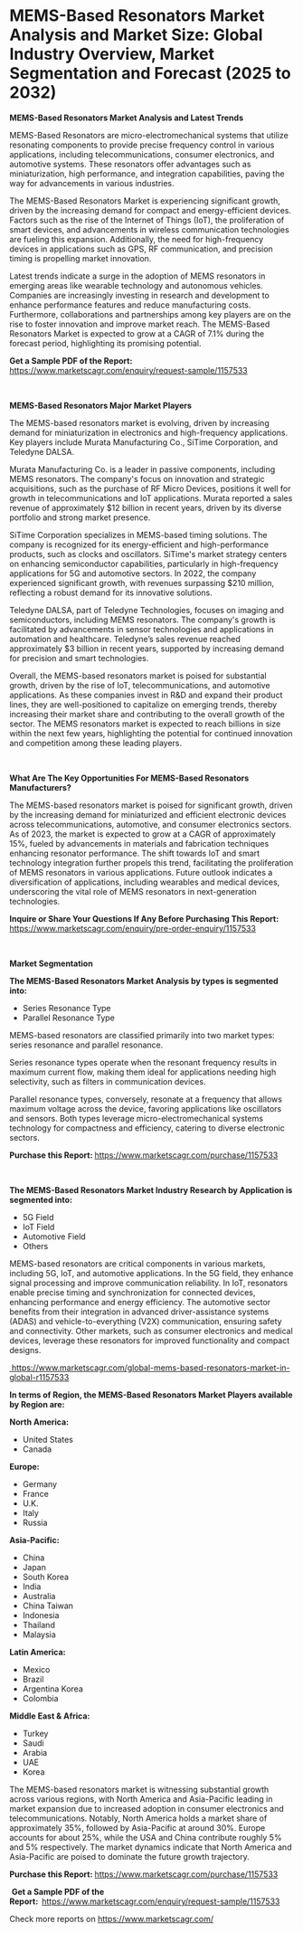 <p><h1>MEMS-Based Resonators Market Analysis and Market Size: Global Industry Overview, Market Segmentation and Forecast (2025 to 2032)</h1></p><p><strong>MEMS-Based Resonators Market Analysis and Latest Trends</strong></p>
<p><p>MEMS-Based Resonators are micro-electromechanical systems that utilize resonating components to provide precise frequency control in various applications, including telecommunications, consumer electronics, and automotive systems. These resonators offer advantages such as miniaturization, high performance, and integration capabilities, paving the way for advancements in various industries.</p><p>The MEMS-Based Resonators Market is experiencing significant growth, driven by the increasing demand for compact and energy-efficient devices. Factors such as the rise of the Internet of Things (IoT), the proliferation of smart devices, and advancements in wireless communication technologies are fueling this expansion. Additionally, the need for high-frequency devices in applications such as GPS, RF communication, and precision timing is propelling market innovation.</p><p>Latest trends indicate a surge in the adoption of MEMS resonators in emerging areas like wearable technology and autonomous vehicles. Companies are increasingly investing in research and development to enhance performance features and reduce manufacturing costs. Furthermore, collaborations and partnerships among key players are on the rise to foster innovation and improve market reach. The MEMS-Based Resonators Market is expected to grow at a CAGR of 7.1% during the forecast period, highlighting its promising potential.</p></p>
<p><strong>Get a Sample PDF of the Report:&nbsp;</strong> <a href="https://www.marketscagr.com/enquiry/request-sample/1157533?utm_campaign=2990&utm_medium=2&utm_source=Github&utm_content=ia&utm_term=21032025&utm_id=mems-based-resonators">https://www.marketscagr.com/enquiry/request-sample/1157533</a></p>
<p>&nbsp;</p>
<p><strong>MEMS-Based Resonators Major Market Players</strong></p>
<p><p>The MEMS-based resonators market is evolving, driven by increasing demand for miniaturization in electronics and high-frequency applications. Key players include Murata Manufacturing Co., SiTime Corporation, and Teledyne DALSA.</p><p>Murata Manufacturing Co. is a leader in passive components, including MEMS resonators. The company's focus on innovation and strategic acquisitions, such as the purchase of RF Micro Devices, positions it well for growth in telecommunications and IoT applications. Murata reported a sales revenue of approximately $12 billion in recent years, driven by its diverse portfolio and strong market presence.</p><p>SiTime Corporation specializes in MEMS-based timing solutions. The company is recognized for its energy-efficient and high-performance products, such as clocks and oscillators. SiTime's market strategy centers on enhancing semiconductor capabilities, particularly in high-frequency applications for 5G and automotive sectors. In 2022, the company experienced significant growth, with revenues surpassing $210 million, reflecting a robust demand for its innovative solutions.</p><p>Teledyne DALSA, part of Teledyne Technologies, focuses on imaging and semiconductors, including MEMS resonators. The company's growth is facilitated by advancements in sensor technologies and applications in automation and healthcare. Teledyne’s sales revenue reached approximately $3 billion in recent years, supported by increasing demand for precision and smart technologies.</p><p>Overall, the MEMS-based resonators market is poised for substantial growth, driven by the rise of IoT, telecommunications, and automotive applications. As these companies invest in R&D and expand their product lines, they are well-positioned to capitalize on emerging trends, thereby increasing their market share and contributing to the overall growth of the sector. The MEMS resonators market is expected to reach billions in size within the next few years, highlighting the potential for continued innovation and competition among these leading players.</p></p>
<p>&nbsp;</p>
<p><strong>What Are The Key Opportunities For MEMS-Based Resonators Manufacturers?</strong></p>
<p><p>The MEMS-based resonators market is poised for significant growth, driven by the increasing demand for miniaturized and efficient electronic devices across telecommunications, automotive, and consumer electronics sectors. As of 2023, the market is expected to grow at a CAGR of approximately 15%, fueled by advancements in materials and fabrication techniques enhancing resonator performance. The shift towards IoT and smart technology integration further propels this trend, facilitating the proliferation of MEMS resonators in various applications. Future outlook indicates a diversification of applications, including wearables and medical devices, underscoring the vital role of MEMS resonators in next-generation technologies.</p></p>
<p><strong>Inquire or Share Your Questions If Any Before Purchasing This Report:</strong> <a href="https://www.marketscagr.com/enquiry/pre-order-enquiry/1157533?utm_campaign=2990&utm_medium=2&utm_source=Github&utm_content=ia&utm_term=21032025&utm_id=mems-based-resonators">https://www.marketscagr.com/enquiry/pre-order-enquiry/1157533</a></p>
<p>&nbsp;</p>
<p><strong>Market Segmentation</strong></p>
<p><strong>The MEMS-Based Resonators Market Analysis by types is segmented into:</strong></p>
<p><ul><li>Series Resonance Type</li><li>Parallel Resonance Type</li></ul></p>
<p><p>MEMS-based resonators are classified primarily into two market types: series resonance and parallel resonance. </p><p>Series resonance types operate when the resonant frequency results in maximum current flow, making them ideal for applications needing high selectivity, such as filters in communication devices. </p><p>Parallel resonance types, conversely, resonate at a frequency that allows maximum voltage across the device, favoring applications like oscillators and sensors. Both types leverage micro-electromechanical systems technology for compactness and efficiency, catering to diverse electronic sectors.</p></p>
<p><strong>Purchase this Report:&nbsp;</strong><a href="https://www.marketscagr.com/purchase/1157533?utm_campaign=2990&utm_medium=2&utm_source=Github&utm_content=ia&utm_term=21032025&utm_id=mems-based-resonators">https://www.marketscagr.com/purchase/1157533</a></p>
<p>&nbsp;</p>
<p><strong>The MEMS-Based Resonators Market Industry Research by Application is segmented into:</strong></p>
<p><ul><li>5G Field</li><li>IoT Field</li><li>Automotive Field</li><li>Others</li></ul></p>
<p><p>MEMS-based resonators are critical components in various markets, including 5G, IoT, and automotive applications. In the 5G field, they enhance signal processing and improve communication reliability. In IoT, resonators enable precise timing and synchronization for connected devices, enhancing performance and energy efficiency. The automotive sector benefits from their integration in advanced driver-assistance systems (ADAS) and vehicle-to-everything (V2X) communication, ensuring safety and connectivity. Other markets, such as consumer electronics and medical devices, leverage these resonators for improved functionality and compact designs.</p></p>
<p><a href="https://www.marketscagr.com/global-mems-based-resonators-market-in-global-r1157533?utm_campaign=2990&utm_medium=2&utm_source=Github&utm_content=ia&utm_term=21032025&utm_id=mems-based-resonators">&nbsp;https://www.marketscagr.com/global-mems-based-resonators-market-in-global-r1157533</a></p>
<p><strong>In terms of Region, the MEMS-Based Resonators Market Players available by Region are:</strong></p>
<p>
    <p> <strong> North America: </strong>
        <ul>
            <li>United States</li>
            <li>Canada</li>
        </ul>
        </p> 
    <p> <strong> Europe: </strong>
        <ul>
            <li>Germany</li>
            <li>France</li>
            <li>U.K.</li>
            <li>Italy</li>
            <li>Russia</li>
        </ul>
        </p> 
    <p> <strong> Asia-Pacific: </strong>
        <ul>
            <li>China</li>
            <li>Japan</li>
            <li>South Korea</li>
            <li>India</li>
            <li>Australia</li>
            <li>China Taiwan</li>
            <li>Indonesia</li>
            <li>Thailand</li>
            <li>Malaysia</li>
        </ul>
        </p> 
    <p> <strong> Latin America: </strong>
        <ul>
            <li>Mexico</li>
            <li>Brazil</li>
            <li>Argentina Korea</li>
            <li>Colombia</li>
        </ul>
        </p> 
    <p> <strong> Middle East & Africa: </strong>
        <ul>
            <li>Turkey</li>
            <li>Saudi</li>
            <li>Arabia</li>
            <li>UAE</li>
            <li>Korea</li>
        </ul>
    </p>
    </p>
<p><p>The MEMS-based resonators market is witnessing substantial growth across various regions, with North America and Asia-Pacific leading in market expansion due to increased adoption in consumer electronics and telecommunications. Notably, North America holds a market share of approximately 35%, followed by Asia-Pacific at around 30%. Europe accounts for about 25%, while the USA and China contribute roughly 5% and 5% respectively. The market dynamics indicate that North America and Asia-Pacific are poised to dominate the future growth trajectory.</p></p>
<p><strong>Purchase this Report: </strong><a href="https://www.marketscagr.com/purchase/1157533?utm_campaign=2990&utm_medium=2&utm_source=Github&utm_content=ia&utm_term=21032025&utm_id=mems-based-resonators">https://www.marketscagr.com/purchase/1157533</a></p>
<p>&nbsp;<strong>Get a Sample PDF of the Report:&nbsp;&nbsp;</strong><a href="https://www.marketscagr.com/enquiry/request-sample/1157533?utm_campaign=2990&utm_medium=2&utm_source=Github&utm_content=ia&utm_term=21032025&utm_id=mems-based-resonators">https://www.marketscagr.com/enquiry/request-sample/1157533</a></p>
<p><strong></strong></p>
<p>Check more reports on <a href="https://www.marketscagr.com/?utm_campaign=2990&utm_medium=2&utm_source=Github&utm_content=ia&utm_term=21032025&utm_id=mems-based-resonators">https://www.marketscagr.com/</a></p>